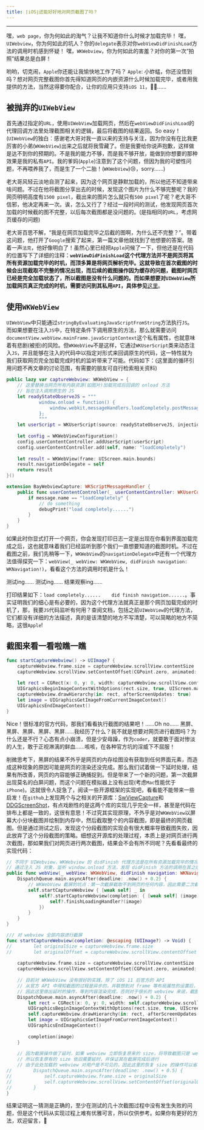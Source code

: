 ```yaml
---
title: ⌈iOS⌋还能好好地对网页截图了吗？
---
```


---
嘿，`web page`，你为何如此的淘气？让我不知道你什么时候才加载完毕！
嘿，`UIWebview`，你为何如此的坑人？你的`delegate`表示对你`webViewDidFinishLoad`方法的调用时机感到怀疑！
嘿，`WKWebview`，你为何如此的害羞？对你的第一次“拍照”结果总是白屏！

哟哟，切克闹，`Apple`你还能让我愉快地工作了吗？
`Apple`: 小蚱蜢，你还没悟到吗？想对网页完整截图你首先得知道网页的内嵌资源什么时候加载完毕，或者用我提供的方法，当然这得要你配合，让你的应用只支持`iOS 11`，🤷‍♂️......
<!-- more -->

## 被抛弃的`UIWebView`
首先通过指定的`URL`，使用`UIWebView`加载网页，然后在`webViewDidFinishLoad`的代理回调方法里处理截图相关的逻辑，最后将截图的结果返回。So easy！(`UIWebView`的独白：感谢老大哥对我一直以来的支持与关注，因为你没有在比我更厉害的小弟(`WKWebView`)出来之后就将我雪藏了。但是我要给你说声抱歉，这样做是达不到你的预期的。不是我的能力不够，而是我不够开放，能做到你想要的那种效果是我的私有`API`。我的爹妈(`Apple`)注意到了这个问题，但因为我的可塑性问题，不再喂养我了，而是生了一个二胎！(`WKWebView`)😢，sorry......)

老大哥风轻云淡地自测了起来，因为这个网页是静默加载的，所以他还不知道带来啥问题。不过在他将截图分享出去的时候，发现这个图片为什么不够完整呢？我的网页明明高度有`1500 pixel`，截出来的图片怎么就只有`500 pixel`了呢？老大哥不信邪，他决定再来一次。诶，怎么又行了？经过一段时间的测试，他发现网页首次加载的时候截的图不完整，以后每次截图都是没问题的。(是指相同的`URL`，考虑网页缓存的问题)

老大哥百思不解，“我是在网页加载完毕之后截的图啊，为什么还不完整？”。带着这问题，他打开了`Google`搜索了起来，第一篇文章他就找到了他想要的答案。随着一声`法克`，他好像明白了！虽然心里已经把`Apple`问候了一下，但他还是在代码的位置写下了详细的注释：**`webViewDidFinishLoad`这个代理方法并不是网页将其所有资源加载完毕的时机，而顶多算是将网页解析完毕。这就导致在首次截图的时候会出现截取不完整的情况出现，而后续的截图操作因为缓存的问题，截图时网页已经是完全加载状态了，所以截图是没有什么问题的。而如果想要对`UIWebView`所加载网页真正完成的时机，需要访问到其私用`API`，具体参见**[这里](http://xuyafei.cn/post/public/webview-finishload)。

## 使用`WKWebView`
`UIWebView`中只能通过`stringByEvaluatingJavaScriptFromString`方法执行`JS`。而如果想要在注入`JS`中，在特定条件下调用原生的方法，那么就需要访问`documentView.webView.mainFrame.javaScriptContext`这个私有属性，也就意味着有悲剧(被拒)的风险。但`WKWebView`不是这样，它通过`WKUserScript`类来动态注入`JS`，并且能够在注入的代码中以指定对形式来回调原生的代码，这一特性就为我们获取网页完全加载完成时机的监听带来了可能。代码如下：(这里面的循环引用问题不再文章的讨论范围，有需要的朋友可自行检索相关资料)
```Swift
public lazy var captureWebview: WKWebView = {
    // 这里替换当网页所有内联资源(如图片)加载完成后回调的 onload 方法
    // 旨在注入调用原生的 JS
    let readyStateObserveJS = """
            window.onload = function() {
                window.webkit.messageHandlers.loadCompletely.postMessage(null)
            };
            """
    let userScript = WKUserScript(source: readyStateObserveJS, injectionTime: .atDocumentStart, forMainFrameOnly: true)
        
    let config = WKWebViewConfiguration()
    config.userContentController.addUserScript(userScript)
    config.userContentController.add(self, name: "loadCompletely")
        
    let result = WKWebView(frame: UIScreen.main.bounds)
    result.navigationDelegate = self
    return result
}()

extension BayWebviewCapture: WKScriptMessageHandler {
    public func userContentController(_ userContentController: WKUserContentController, didReceive message: WKScriptMessage) {
        if message.name == "loadCompletely" {
            // do something
            debugPrint("load completely......")
        }
    }
}
```
如果此时你显式打开一个网页，你会发现打印日志一定是出现在你看到界面加载完成之后，这也就意味着我们已经监听到那个我们一直想要知道的截图时机。不过在截图之前，我们先稍等一下，`WKWebView`的`navigationDelegate`中还有一个代理方法值得探究一下：`webView(_ webView: WKWebView, didFinish navigation: WKNavigation!)`，看看这个方法的调用时机是什么！

测试ing......
测试ing......
结果观察ing......

打印结果如下：`load completely......    did finish navigation......`。事实证明我们的细心是有必要的，因为这个代理方法就真正是那个网页加载完成的时机了，那，我要`JS`代码监听有何用？查阅文档，包括之前`UIWebView`的代理方法，它们都没有详细的方法描述，真的是该清楚的地方不写清楚，可以简略的地方不简略，这很`Apple`!

## 截图来看一看啦瞧一瞧
```Swift
func startCaptureWebview() -> UIImage? {
    captureWebview.frame.size = captureWebview.scrollView.contentSize
    captureWebview.scrollView.setContentOffset(CGPoint.zero, animated: false)  
        
    let rect = CGRect(x: 0, y: 0, width: captureWebview.scrollView.contentSize.width, height: captureWebview.scrollView.contentSize.height)
    UIGraphicsBeginImageContextWithOptions(rect.size, true, UIScreen.main.scale)
    captureWebview.drawHierarchy(in: rect, afterScreenUpdates: true)
    let image = UIGraphicsGetImageFromCurrentImageContext()
    UIGraphicsEndImageContext()
}
```
Nice！很标准的官方代码，那我们看看执行截图的结果吧！......Oh no...... 黑屏、黑屏、黑屏、黑屏、黑屏......我经历了什么？我不就是想要对网页进行截图吗？为什么还是不行？心态有点小崩溃，但是少安毋躁，作为`coder`，就要敢于面对惨淡的人生，敢于正视淋漓的鲜血......咳咳，在各种官方坑的淫威下不屈服！

削微思考下，黑屏的结果不外乎是网页的内存绘图没有获取到任何界面元素，而造成这种现象的原因可能是网页的渲染还没完成。那么我们试着做一下延时处理，结果有所改善，网页的内容能够正确捕捉到。但是带来了一个新的问题，第一次截屏出现莫名的白屏问题，而这个问题在模拟器上没有出现(考虑`Mac`性能优于`iPhone`)。这就很令人捉急了，阅读一些开源框架的实现吧，看看能不能带来一些启发！在`github`上发现两个与之相关的开源库：[SwViewCapture](https://github.com/startry/SwViewCapture)和[DDGScreenShot](https://github.com/dudongge/DDGScreenShot)，有点戏剧性的是这两个库的实现几乎完全一样，甚至是代码在排布上都是一致的，这很有意思！不过究其实现原理，不外乎是对`WKWebView`以屏幕大小分块截图并绘制到内存中，然后截取整个的内容截图，即是最终的网页截图。但是通过测试之后，发现这个分段截图的实现会有很大概率导致截图失败，因此放弃了这个分段截图的策略。细想这开源库的处理过程，本质上是对网页进行两次截图，那如果我们对网页进行两次截图，结果会不会有所不同呢？先看看最终的实现代码：
```Swift
// 不同于 UIWebview，WKWebview 的 didFinish 代理方法是在所有资源加载完毕的情况下调用
// 通过注入 JS 对象，监听 window.onload 方法，发现 didFinish 方法的调用在其之后，故得此结论
public func webView(_ webView: WKWebView, didFinish navigation: WKNavigation!) {
    DispatchQueue.main.asyncAfter(deadline: .now() + 0.2) {
        // WKWebView 截屏的坑点：第一次截屏截取不到网页的任何内容，因此需要二次截屏
        self.startCaptureWebview { [weak self] _ in
            self?.startCaptureWebview(completion: { [weak self] (image) in
                self?.finishLoadingHandler?(image)
            })
        }
    }
}

/// 对 webview 全部内容进行截屏
func startCaptureWebview(completion: @escaping (UIImage?) -> Void) {
//        let originalSize = captureWebview.frame.size
//        let originalOffset = captureWebview.scrollView.contentOffset
    
    captureWebview.frame.size = captureWebview.scrollView.contentSize
    captureWebview.scrollView.setContentOffset(CGPoint.zero, animated: false)
    
    // 目前对 WKWebView 没有很好的实践，除了 iOS 11 后官方的 API
    // 从官方 API 中得知截图的过程是异步的，并联想到对 frame 等布局属性的设置后，界面会在下一个渲染时机刷新
    // 因此这里做出延时的操作，等到内容渲染完成，否则对于很长的 webview 来说，截图的中间一段会出现白屏
    DispatchQueue.main.asyncAfter(deadline: .now() + 0.2) {
        let rect = CGRect(x: 0, y: 0, width: self.captureWebview.scrollView.contentSize.width, height: self.captureWebview.scrollView.contentSize.height)
        UIGraphicsBeginImageContextWithOptions(rect.size, true, UIScreen.main.scale)
        self.captureWebview.drawHierarchy(in: rect, afterScreenUpdates: true)
        let image = UIGraphicsGetImageFromCurrentImageContext()
        UIGraphicsEndImageContext()
        
        completion(image)
    }
    
    // 因为截屏操作做了延时，如果 webview 立即恢复原来的 size，将导致截图只是 webview 的第一屏
    // 所以恢复原有的 size 依旧需要延时，并保证其在截屏完成后进行
    // 由于此处加载的 webview 对用户是不可见的，因此这里的恢复 size 的操作可以省略
//        DispatchQueue.main.asyncAfter(deadline: .now() + 0.5) {
//            self.captureWebview.frame.size = originalSize
//            self.captureWebview.scrollView.setContentOffset(originalOffset, animated: false)
//        }
}
```
结果证明这一猜测是正确的，至少在测试的几十次截图过程中没有发生失败的问题，但是这个代码从实现过程上难有优雅可言，所以仅供参考。如果你有更好的方法，欢迎留言，👏